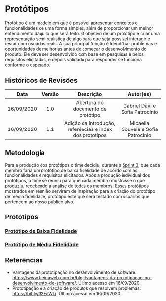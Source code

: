 # Protótipos

Protótipo é um modelo em que é possível apresentar conceitos e funcionalidades de uma forma simples, além de proporcionar um melhor entendimento daquilo que será feito.
O objetivo de um protótipo é criar uma representação semi realística de algo para que seja possível interagir e testar com usuários reais. A sua principal função é identificar problemas e oportunidades de melhorias antes de começar o desenvolvimento do produto. Ele deve ser desenvolvido com base em pesquisas e pelos requisitos elicitados, e depois validado para responder se funciona conforme o esperado.

## Históricos de Revisões
|    Data    | Versão |         Descrição         |           Autor(es)            |
| :--------: | :----: | :-----------------------: | :----------------------------: |
| 16/09/2020 |  1.0   | Abertura do documento de protótipo  | Gabriel Davi e Sofia Patrocínio |
| 16/09/2020 |  1.1   | Adição da introdução, referências e index dos prototipos  | Micaella Gouveia e Sofia Patrocínio |


## Metodologia
Para a produção dos protótipos o time decidiu, durante a [Sprint 3](Sprints/planning/sprint3.md), que cada membro faria um protótipo de baixa fidelidade de acordo com as funcionalidades e requisitos elicitados. Após a produção individual dos protótipos, o time se reuniu para que cada membro mostrasse o que produziu, recebendo a análise de todos os membros. Esses protótipos mostrados em reunião serviram de inspiração para a criação do protótipo de média fidelidade, protótipo este que será testado com usuários que pertencem ao nosso público alvo.

## Protótipos
### [Protótipo de Baixa Fidelidade](Product/PrototipoBaixa.md)
### [Protótipo de Média Fidelidade](Product/PrototipoMedia.md)

## Referências
* Vantagens da prototipação no desenvolvimento de software: <https://www.treinaweb.com.br/blog/vantagens-da-prototipacao-no-desenvolvimento-de-software/>. Último acesso em 16/09/2020.
* Prototipação e a criação de produtos que resolvem problemas: <https://bit.ly/32EaWLj>. Último acesso em 16/09/2020.